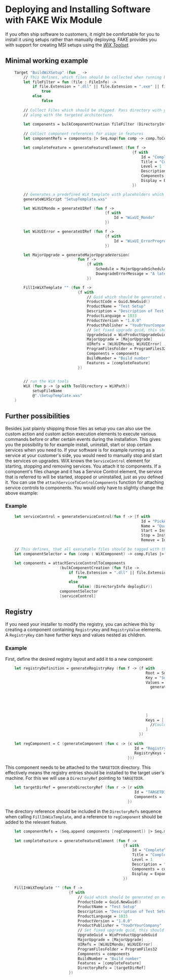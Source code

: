 # Deploying and Installing Software with FAKE Wix Module

If you often ship software to customers, it might be comfortable for you to install it using setups rather than manually
deploying.
FAKE provides you with support for creating MSI setups using the [*WiX Toolset*](http://wixtoolset.org/).

## Minimal working example

```fsharp
    Target "BuildWiXSetup" (fun _ ->
        // This defines, which files should be collected when running bulkComponentCreation
        let fileFilter = fun (file : FileInfo) -> 
            if file.Extension = ".dll" || file.Extension = ".exe" || file.Extension = ".config" then 
                true 
            else 
                false
            
        // Collect Files which should be shipped. Pass directory with your deployment output for deployDir
        // along with the targeted architecture.
        
        let components = bulkComponentCreation fileFilter (DirectoryInfo deployDir) Architecture.X86
                 
        // Collect component references for usage in features
        let componentRefs = components |> Seq.map(fun comp -> comp.ToComponentRef())

        let completeFeature = generateFeatureElement (fun f -> 
                                                        {f with  
                                                            Id = "Complete"
                                                            Title = "Complete Feature"
                                                            Level = 1 
                                                            Description = "Installs all features"
                                                            Components = componentRefs
                                                            Display = Expand 
                                                        })

        // Generates a predefined WiX template with placeholders which will be replaced in "FillInWiXScript"
        generateWiXScript "SetupTemplate.wxs"

        let WiXUIMondo = generateUIRef (fun f ->
                                            {f with
                                                Id = "WixUI_Mondo"
                                            })

        let WiXUIError = generateUIRef (fun f ->
                                            {f with
                                                Id = "WixUI_ErrorProgressText"
                                            })

        let MajorUpgrade = generateMajorUpgradeVersion(
                                fun f ->
                                    {f with 
                                        Schedule = MajorUpgradeSchedule.AfterInstallExecute
                                        DowngradeErrorMessage = "A later version is already installed, exiting."
                                    })

        FillInWiXTemplate "" (fun f ->
                                {f with
                                    // Guid which should be generated on every build
                                    ProductCode = Guid.NewGuid()
                                    ProductName = "Test Setup"
                                    Description = "Description of Test Setup"
                                    ProductLanguage = 1033
                                    ProductVersion = "1.0.0"
                                    ProductPublisher = "YouOrYourCompany"
                                    // Set fixed upgrade guid, this should never change for this project!
                                    UpgradeGuid = WixProductUpgradeGuid
                                    MajorUpgrade = [MajorUpgrade]
                                    UIRefs = [WiXUIMondo; WiXUIError]
                                    ProgramFilesFolder = ProgramFiles32
                                    Components = components
                                    BuildNumber = "Build number"
                                    Features = [completeFeature]
                                })
            

        // run the WiX tools
        WiX (fun p -> {p with ToolDirectory = WiXPath}) 
            setupFileName
            @".\SetupTemplate.wxs"
    )
```

## Further possibilities

Besides just plainly shipping those files as setup you can also use the custom action and custom action execution
elements to execute various commands before or after certain events during the installation.
This gives you the possibility to for example install, uninstall, start or stop certain services when you need to.
If your software is for example running as a service at your customer's side, you would need to manually stop and start
the services on upgrades.
WiX knows the `ServiceControl` element for starting, stopping and removing services. You attach it to components.
If a component's files change and it has a Service Control element, the service that is referred to will be started,
stopped or uninstalled, just as you defined it.
You can use the `attachServiceToControlComponents` function for attaching service controls to components. You would only
have to slightly change the above example:

### Example

```fsharp
    let serviceControl = generateServiceControl(fun f -> {f with 
                                                            Id = "PickAnId"
                                                            Name = "QualifiedNameOfYourService"
                                                            Start = InstallUninstall.Install
                                                            Stop = InstallUninstall.Both
                                                            Remove = InstallUninstall.Uninstall})

    // This defines, that all executable files should be tagged with the service control element
    let componentSelector = fun (comp : WiXComponent) -> comp.Files |> Seq.exists(fun file -> file.Name.EndsWith(".exe")) 

    let components = attachServiceControlToComponents
                        (bulkComponentCreation (fun file -> 
                            if file.Extension = ".dll" || file.Extension = ".exe" || file.Extension = ".config" then 
                                true 
                            else 
                                false) (DirectoryInfo deployDir))
                        componentSelector 
                        [serviceControl]
```

## Registry

If you need your installer to modify the registry, you can achieve this by creating a component containing `RegistryKey`
and `RegistryValue` elements. A `RegistryKey` can have further keys and values nested as children.

### Example

First, define the desired registry layout and add it to a new component:

```fsharp
    let registryDefinition = generateRegistryKey (fun f -> {f with
                                                              Root = Some WiXRegistryRootType.HKCU
                                                              Key = "Some key name"
                                                              Values = [
                                                                generateRegistryValue(fun v -> 
                                                                                        {v with
                                                                                           Name = "Something"
                                                                                           Type = WiXRegistryValueType.Integer
                                                                                           Value = "1"
                                                                                        })
                                                              ]
                                                              Keys = [
                                                                //Could nest more keys here
                                                              ]
                                                           })
                                                          
    let regComponent = C (generateComponent (fun c -> {c with
                                                         Id = "RegistryEntries"
                                                         RegistryKeys = [registryDefinition]
                                                      }))
```

This component needs to be attached to the `TARGETDIR` directory. This effectively means the registry entries should be installed to the target user's machine. For this we will use a `DirectoryRef` pointing to `TARGETDIR`.

```fsharp
    let targetDirRef = generateDirectoryRef (fun r -> {r with
                                                         Id = "TARGETDIR"
                                                         Components = [regComponent]
                                                      })
```
    
The directory reference should be included in the `DirectoryRefs` sequence when calling `FillInWixTemplate`, and a reference to `regComponent` should be added to the relevant feature.

```fsharp         
    let componentRefs = (Seq.append components [regComponent]) |> Seq.map(fun comp -> comp.ToComponentRef())
    
    let completeFeature = generateFeatureElement (fun f -> 
                                                    {f with  
                                                        Id = "Complete"
                                                        Title = "Complete Feature"
                                                        Level = 1 
                                                        Description = "Installs all features"
                                                        Components = componentRefs
                                                        Display = Expand 
                                                    })
  
    FillInWiXTemplate "" (fun f ->
                            {f with
                                // Guid which should be generated on every build
                                ProductCode = Guid.NewGuid()
                                ProductName = "Test Setup"
                                Description = "Description of Test Setup"
                                ProductLanguage = 1033
                                ProductVersion = "1.0.0"
                                ProductPublisher = "YouOrYourCompany"
                                // Set fixed upgrade guid, this should never change for this project!
                                UpgradeGuid = WixProductUpgradeGuid
                                MajorUpgrade = [MajorUpgrade]
                                UIRefs = [WiXUIMondo; WiXUIError]
                                ProgramFilesFolder = ProgramFiles32
                                Components = components
                                BuildNumber = "Build number"
                                Features = [completeFeature]
                                DirectoryRefs = [targetDirRef]
                            })

```
